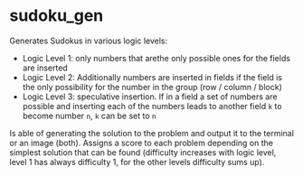 # sudoku_gen
Generates Sudokus in various logic levels:
- Logic Level 1: only numbers that arethe only possible ones for the fields are inserted
- Logic Level 2: Additionally numbers are inserted in fields if the field is the only possibility for the number in the group (row / column / block)
- Logic Level 3: speculative insertion. If in a field a set of numbers are possible and inserting each of the numbers leads to another field `k` to become number `n`, `k` can be set to `n`

Is able of generating the solution to the problem and output it to the terminal or an image (both).
Assigns a score to each problem depending on the simplest solution that can be found (difficulty increases with logic level, level 1 has always difficulty 1, for the other levels difficulty sums up).
